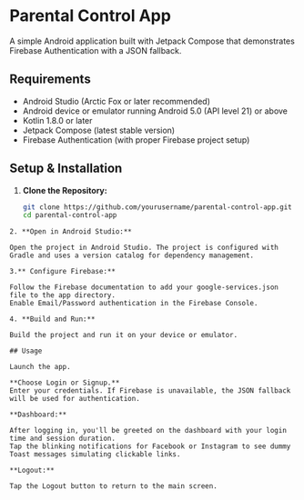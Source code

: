 # Parental Control App

A simple Android application built with Jetpack Compose that demonstrates Firebase Authentication with a JSON fallback.

## Requirements

- Android Studio (Arctic Fox or later recommended)
- Android device or emulator running Android 5.0 (API level 21) or above
- Kotlin 1.8.0 or later
- Jetpack Compose (latest stable version)
- Firebase Authentication (with proper Firebase project setup)

## Setup & Installation

1. **Clone the Repository:**

   ```bash
   git clone https://github.com/yourusername/parental-control-app.git
   cd parental-control-app
  ```
2. **Open in Android Studio:**

Open the project in Android Studio. The project is configured with Gradle and uses a version catalog for dependency management.

3.** Configure Firebase:**

Follow the Firebase documentation to add your google-services.json file to the app directory.
Enable Email/Password authentication in the Firebase Console.

4. **Build and Run:**

Build the project and run it on your device or emulator.

## Usage

Launch the app.

**Choose Login or Signup.**
Enter your credentials. If Firebase is unavailable, the JSON fallback will be used for authentication.

**Dashboard:**

After logging in, you'll be greeted on the dashboard with your login time and session duration.
Tap the blinking notifications for Facebook or Instagram to see dummy Toast messages simulating clickable links.

**Logout:**

Tap the Logout button to return to the main screen.
